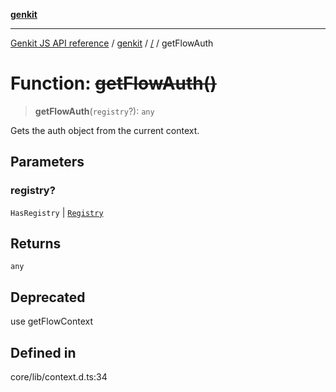 [**genkit**](../README.md)

***

[Genkit JS API reference](../../README.md) / [genkit](../README.md) / [/](../README.md) / getFlowAuth

# Function: ~~getFlowAuth()~~

> **getFlowAuth**(`registry`?): `any`

Gets the auth object from the current context.

## Parameters

### registry?

`HasRegistry` | [`Registry`](../registry/classes/Registry.md)

## Returns

`any`

## Deprecated

use getFlowContext

## Defined in

core/lib/context.d.ts:34
